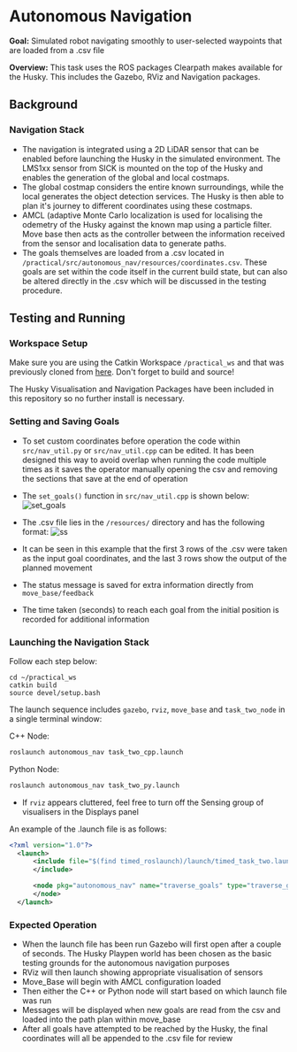 # Autonomous Navigation

**Goal:** Simulated robot navigating smoothly to user-selected waypoints that are loaded from a .csv file

**Overview:** 
This task uses the ROS packages Clearpath makes available for the Husky. 
This includes the Gazebo, RViz and Navigation packages.

## Background

### Navigation Stack
* The navigation is integrated using a 2D LiDAR sensor that can be enabled before launching the Husky in the simulated environment. The LMS1xx sensor from SICK is mounted on the top of the Husky and enables the generation of the global and local costmaps. 
* The global costmap considers the entire known surroundings, while the local generates the object detection services. The Husky is then able to plan it's journey to different coordinates using these costmaps. 
* AMCL (adaptive Monte Carlo localization is used for localising the odemetry of the Husky against the known map using a particle filter. Move base then acts as the controller between the information received from the sensor and localisation data to generate paths. 
* The goals themselves are loaded from a .csv located in `/practical/src/autonomous_nav/resources/coordinates.csv`. These goals are set within the code itself in the current build state, but can also be altered directly in the .csv which will be discussed in the testing procedure.

## Testing and Running

### Workspace Setup

Make sure you are using the Catkin Workspace `/practical_ws` and that was previously cloned from [here](https://github.com/DamianHancock/practical_ws).
Don't forget to build and source!

The Husky Visualisation and Navigation Packages have been included in this repository so no further install is necessary.

### Setting and Saving Goals

* To set custom coordinates before operation the code within `src/nav_util.py` or `src/nav_util.cpp` can be edited. It has been designed this way to avoid overlap when running the code multiple times as it saves the operator manually opening the csv and removing the sections that save at the end of operation
* The `set_goals()` function in `src/nav_util.cpp` is shown below:
![set_goals](https://user-images.githubusercontent.com/64782797/153536779-6de9c01c-4da2-4741-b06d-a11bce90a3ff.png)

* The .csv file lies in the `/resources/` directory and has the following format:
![ss](https://user-images.githubusercontent.com/64782797/153536063-e2622127-b258-4b72-930f-760346f77b66.png)
* It can be seen in this example that the first 3 rows of the .csv were taken as the input goal coordinates, and the last 3 rows show the output of the planned movement
* The status message is saved for extra information directly from `move_base/feedback`
* The time taken (seconds) to reach each goal from the initial position is recorded for additional information

### Launching the Navigation Stack

Follow each step below:
```
cd ~/practical_ws
catkin build
source devel/setup.bash
```

The launch sequence includes `gazebo`, `rviz`, `move_base` and `task_two_node` in a single terminal window:

C++ Node:
```bash
roslaunch autonomous_nav task_two_cpp.launch
```
Python Node:
```bash
roslaunch autonomous_nav task_two_py.launch
```
* If `rviz` appears cluttered, feel free to turn off the Sensing group of visualisers in the Displays panel

An example of the .launch file is as follows:
```XML
<?xml version="1.0"?>
  <launch>
      <include file="$(find timed_roslaunch)/launch/timed_task_two.launch">
      </include>

      <node pkg="autonomous_nav" name="traverse_goals" type="traverse_goals" output="screen">
      </node>
  </launch>
```

### Expected Operation
* When the launch file has been run Gazebo will first open after a couple of seconds. The Husky Playpen world has been chosen as the basic testing grounds for the autonomous navigation purposes
* RViz will then launch showing appropriate visualisation of sensors
* Move_Base will begin with AMCL configuration loaded
* Then either the C++ or Python node will start based on which launch file was run
* Messages will be displayed when new goals are read from the csv and loaded into the path plan within move_base
* After all goals have attempted to be reached by the Husky, the final coordinates will all be appended to the .csv file for review

